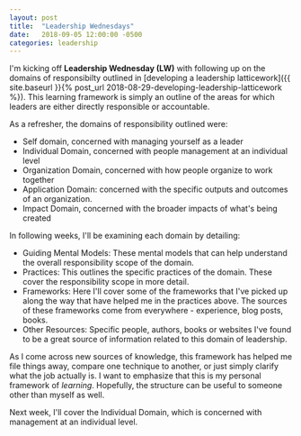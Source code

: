 ```yaml
---
layout: post
title:  "Leadership Wednesdays"
date:   2018-09-05 12:00:00 -0500
categories: leadership
---
```


I'm kicking off **Leadership Wednesday (LW)** with following up on the domains of responsibilty outlined in [developing a leadership latticework]({{ site.baseurl }}{% post_url 2018-08-29-developing-leadership-latticework %}). This learning framework is simply an outline of the areas for which leaders are either directly responsible or accountable.

As a refresher, the domains of responsibility outlined were:

* Self domain, concerned with managing yourself as a leader
* Individual Domain, concerned with people management at an individual level 
* Organization Domain, concerned with how people organize to work together
* Application Domain: concerned with the specific outputs and outcomes of an organization. 
* Impact Domain, concerned with the broader impacts of what's being created

In following weeks, I'll be examining each domain by detailing:

* Guiding Mental Models: These mental models that can help understand the overall responsibility scope of the domain.
* Practices: This outlines the specific practices of the domain. These cover the responsibility scope in more detail. 
* Frameworks: Here I'll cover some of the frameworks that I've picked up along the way that have helped me in the practices above. The sources of these frameworks come from everywhere - experience, blog posts, books. 
* Other Resources: Specific people, authors, books or websites I've found to be a great source of information related to this domain of leadership.

As I come across new sources of knowledge, this framework has helped me file things away, compare one technique to another, or just simply clarify what the job actually is. I want to emphasize that this is my personal framework of _learning_. Hopefully, the structure can be useful to someone other than myself as well.

Next week, I'll cover the Individual Domain, which is concerned with management at an individual level.